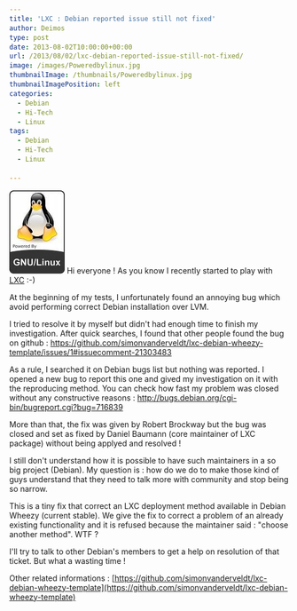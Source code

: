 ```yaml
---
title: 'LXC : Debian reported issue still not fixed'
author: Deimos
type: post
date: 2013-08-02T10:00:00+00:00
url: /2013/08/02/lxc-debian-reported-issue-still-not-fixed/
image: /images/Poweredbylinux.jpg
thumbnailImage: /thumbnails/Poweredbylinux.jpg
thumbnailImagePosition: left
categories:
  - Debian
  - Hi-Tech
  - Linux
tags:
  - Debian
  - Hi-Tech
  - Linux

---
```

![Poweredbylinux](/images/Poweredbylinux.jpg)
Hi everyone ! As you know I recently started to play with [LXC][1] :-)

At the beginning of my tests, I unfortunately found an annoying bug which avoid performing correct Debian installation over LVM.

I tried to resolve it by myself but didn't had enough time to finish my investigation. After quick searches, I found that other people found the bug on github : <https://github.com/simonvanderveldt/lxc-debian-wheezy-template/issues/1#issuecomment-21303483>

As a rule, I searched it on Debian bugs list but nothing was reported. I opened a new bug to report this one and gived my investigation on it with the reproducing method. You can check how fast my problem was closed without any constructive reasons : <http://bugs.debian.org/cgi-bin/bugreport.cgi?bug=716839>

More than that, the fix was given by Robert Brockway but the bug was closed and set as fixed by Daniel Baumann (core maintainer of LXC package) without being applyed and resolved !

I still don't understand how it is possible to have such maintainers in a so big project (Debian). My question is : how do we do to make those kind of guys understand that they need to talk more with community and stop being so narrow.

This is a tiny fix that correct an LXC deployment method available in Debian Wheezy (current stable). We give the fix to correct a problem of an already existing functionality and it is refused because the maintainer said : "choose another method". WTF ?

I'll try to talk to other Debian's members to get a help on resolution of that ticket. But what a wasting time !

Other related informations : [https://github.com/simonvanderveldt/lxc-debian-wheezy-template](https://github.com/simonvanderveldt/lxc-debian-wheezy-template)

 [1]: http://blog.deimos.fr/2013/07/17/lxc-basic-installation-and-usage/ "LXC : basic installation and usage"
